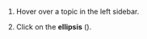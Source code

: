 1. Hover over a topic in the left sidebar.

1. Click on the **ellipsis** (<i class="zulip-icon zulip-icon-ellipsis-v-solid"></i>).
